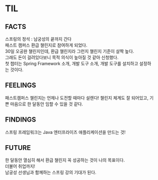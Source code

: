 # TIL

## FACTS  
스프링의 정석 : 남궁성의 끝까지 간다  
패스트 캠퍼스 환급 챌린지로 참여하게 되었다.   
30일 오공완 챌린지인데, 환급 챌린지라 그런지 챌린지 기준이 살짝 높다.  
그래도 돈이 걸려있다보니 목적 의식이 높아질 것 같아 신청했다.  
첫 챕터는 Spring Framework 소개, 개발 도구 소개, 개발 도구를 설치하고 설정하는 것이다.   
  
## FEELINGS
패스트캠퍼스 챌린지는 언제나 도전할 때마다 설렌다! 챌린지 체계도 잘 되어있고, 기쁜 마음으로 한 달동안 임할 수 있을 것 같다.   
  
## FINDINGS
스프링 프레임워크는 Java 엔터프라이즈 애플리케이션을 만드는 것!
  
## FUTURE
한 달동안 열심히 해서 환급 챌린지 꼭 성공하는 것이 나의 목표이다.  
더불어 취업까지!  
남궁성 선생님과 함께하는 스프링 강의 기대가 된다.
